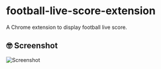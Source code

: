 # football-live-score-extension
A Chrome extension to display football live score.

## 🤓 Screenshot
![Screenshot](https://raw.githubusercontent.com/omidnikrah/football-live-score-extension/master/screenshot.jpg)


